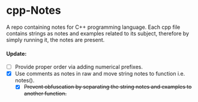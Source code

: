 # cpp-Notes
A repo containing notes for C++ programming language.
Each cpp file contains strings as notes and examples related to its subject, therefore by simply running it, the notes are present.

#### Update:
- [ ] Provide proper order via adding numerical prefixes.
- [x] Use comments as notes in raw and move string notes to function i.e. notes().
  - [x] ~~Prevent obfuscation by separating the string notes and examples to another function.~~
